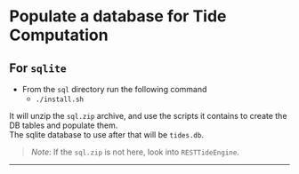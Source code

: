 # Populate a database for Tide Computation
## For `sqlite`
- From the `sql` directory run the following command
  - `./install.sh`

It will unzip the `sql.zip` archive, and use the scripts it contains to 
create the DB tables and populate them.  
The sqlite database to use after that will be `tides.db`.

> _Note_: If the `sql.zip` is not here, look into `RESTTideEngine`.

---
